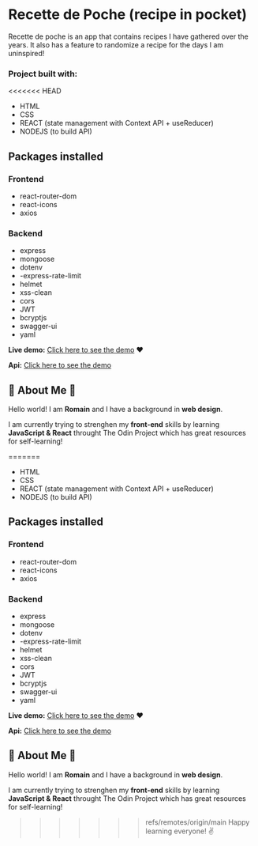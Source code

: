 # Recette de Poche (recipe in pocket)

Recette de poche is an app that contains recipes I have gathered over the years. It also has a feature to randomize a recipe for the days I am uninspired!

### Project built with:
<<<<<<< HEAD

- HTML
- CSS
- REACT (state management with Context API + useReducer)
- NODEJS (to build API)

## Packages installed

### Frontend

- react-router-dom
- react-icons
- axios

### Backend

- express
- mongoose
- dotenv
- -express-rate-limit
- helmet
- xss-clean
- cors
- JWT
- bcryptjs
- swagger-ui
- yaml

**Live demo:** [Click here to see the demo](https://romainnm.github.io/recettedepoche) :heart:

**Api:** [Click here to see the demo](https://recette-de-poche.herokuapp.com/api-docs/)

## :cactus: About Me :cactus:

Hello world! I am **Romain** and I have a background in **web design**.

I am currently trying to strenghen my **front-end** skills by learning **JavaScript & React** throught The Odin Project which has great resources for self-learning!

=======
- HTML
- CSS
- REACT (state management with Context API + useReducer)
- NODEJS (to build API)

## Packages installed
### Frontend
 - react-router-dom
 - react-icons
 - axios
### Backend
 - express
 - mongoose
 - dotenv
 - -express-rate-limit
 - helmet
 - xss-clean
 - cors
 - JWT
 - bcryptjs
 - swagger-ui
 - yaml

**Live demo:** [Click here to see the demo](https://romainnm.github.io/recettedepoche) :heart:

**Api:** [Click here to see the demo](https://recette-de-poche.herokuapp.com/api-docs/)

## :cactus: About Me :cactus:

Hello world! I am **Romain** and I have a background in **web design**.

I am currently trying to strenghen my **front-end** skills by learning **JavaScript & React** throught The Odin Project which has great resources for self-learning!

>>>>>>> refs/remotes/origin/main
Happy learning everyone! :v:
